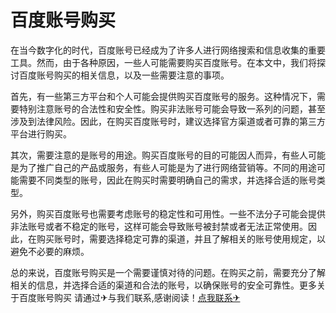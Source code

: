 # 百度账号购买

在当今数字化的时代，百度账号已经成为了许多人进行网络搜索和信息收集的重要工具。然而，由于各种原因，一些人可能需要购买百度账号。在本文中，我们将探讨百度账号购买的相关信息，以及一些需要注意的事项。

首先，有一些第三方平台和个人可能会提供购买百度账号的服务。这种情况下，需要特别注意账号的合法性和安全性。购买非法账号可能会导致一系列的问题，甚至涉及到法律风险。因此，在购买百度账号时，建议选择官方渠道或者可靠的第三方平台进行购买。

其次，需要注意的是账号的用途。购买百度账号的目的可能因人而异，有些人可能是为了推广自己的产品或服务，有些人可能是为了进行网络营销等。不同的用途可能需要不同类型的账号，因此在购买时需要明确自己的需求，并选择合适的账号类型。

另外，购买百度账号也需要考虑账号的稳定性和可用性。一些不法分子可能会提供非法账号或者不稳定的账号，这样可能会导致账号被封禁或者无法正常使用。因此，在购买账号时，需要选择稳定可靠的渠道，并且了解相关的账号使用规定，以避免不必要的麻烦。

总的来说，百度账号购买是一个需要谨慎对待的问题。在购买之前，需要充分了解相关的信息，并选择合适的渠道和合法的账号，以确保账号的安全可靠性。更多关于百度账号购买 请通过✈与我们联系,感谢阅读！[点我联系✈](https://data.G208.com)